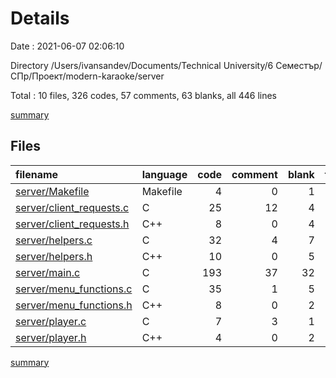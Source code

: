 # Details

Date : 2021-06-07 02:06:10

Directory /Users/ivansandev/Documents/Technical University/6 Семестър/СПр/Проект/modern-karaoke/server

Total : 10 files,  326 codes, 57 comments, 63 blanks, all 446 lines

[summary](results.md)

## Files
| filename | language | code | comment | blank | total |
| :--- | :--- | ---: | ---: | ---: | ---: |
| [server/Makefile](/server/Makefile) | Makefile | 4 | 0 | 1 | 5 |
| [server/client_requests.c](/server/client_requests.c) | C | 25 | 12 | 4 | 41 |
| [server/client_requests.h](/server/client_requests.h) | C++ | 8 | 0 | 4 | 12 |
| [server/helpers.c](/server/helpers.c) | C | 32 | 4 | 7 | 43 |
| [server/helpers.h](/server/helpers.h) | C++ | 10 | 0 | 5 | 15 |
| [server/main.c](/server/main.c) | C | 193 | 37 | 32 | 262 |
| [server/menu_functions.c](/server/menu_functions.c) | C | 35 | 1 | 5 | 41 |
| [server/menu_functions.h](/server/menu_functions.h) | C++ | 8 | 0 | 2 | 10 |
| [server/player.c](/server/player.c) | C | 7 | 3 | 1 | 11 |
| [server/player.h](/server/player.h) | C++ | 4 | 0 | 2 | 6 |

[summary](results.md)